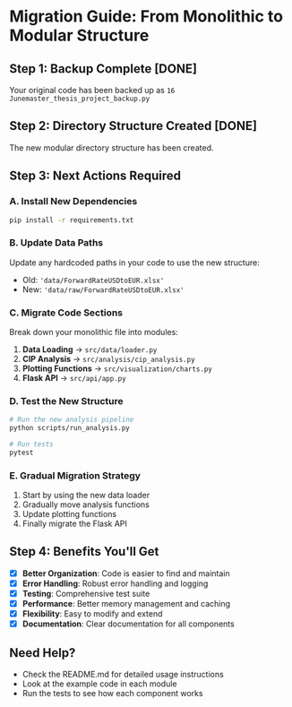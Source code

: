 
# Migration Guide: From Monolithic to Modular Structure

## Step 1: Backup Complete [DONE]
Your original code has been backed up as `16 Junemaster_thesis_project_backup.py`

## Step 2: Directory Structure Created [DONE]
The new modular directory structure has been created.

## Step 3: Next Actions Required

### A. Install New Dependencies
```bash
pip install -r requirements.txt
```

### B. Update Data Paths
Update any hardcoded paths in your code to use the new structure:
- Old: `'data/ForwardRateUSDtoEUR.xlsx'`
- New: `'data/raw/ForwardRateUSDtoEUR.xlsx'`

### C. Migrate Code Sections
Break down your monolithic file into modules:

1. **Data Loading** -> `src/data/loader.py`
2. **CIP Analysis** -> `src/analysis/cip_analysis.py`
3. **Plotting Functions** -> `src/visualization/charts.py`
4. **Flask API** -> `src/api/app.py`

### D. Test the New Structure
```bash
# Run the new analysis pipeline
python scripts/run_analysis.py

# Run tests
pytest
```

### E. Gradual Migration Strategy
1. Start by using the new data loader
2. Gradually move analysis functions
3. Update plotting functions
4. Finally migrate the Flask API

## Step 4: Benefits You'll Get

- [x] **Better Organization**: Code is easier to find and maintain
- [x] **Error Handling**: Robust error handling and logging
- [x] **Testing**: Comprehensive test suite
- [x] **Performance**: Better memory management and caching
- [x] **Flexibility**: Easy to modify and extend
- [x] **Documentation**: Clear documentation for all components

## Need Help?
- Check the README.md for detailed usage instructions
- Look at the example code in each module
- Run the tests to see how each component works
